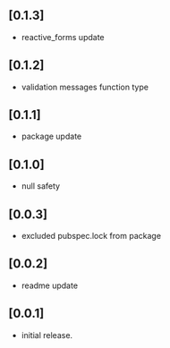 ## [0.1.3]
* reactive_forms update

## [0.1.2]
* validation messages function type

## [0.1.1]
* package update

## [0.1.0]
* null safety

## [0.0.3]
* excluded pubspec.lock from package

## [0.0.2]
* readme update

## [0.0.1]
* initial release.
